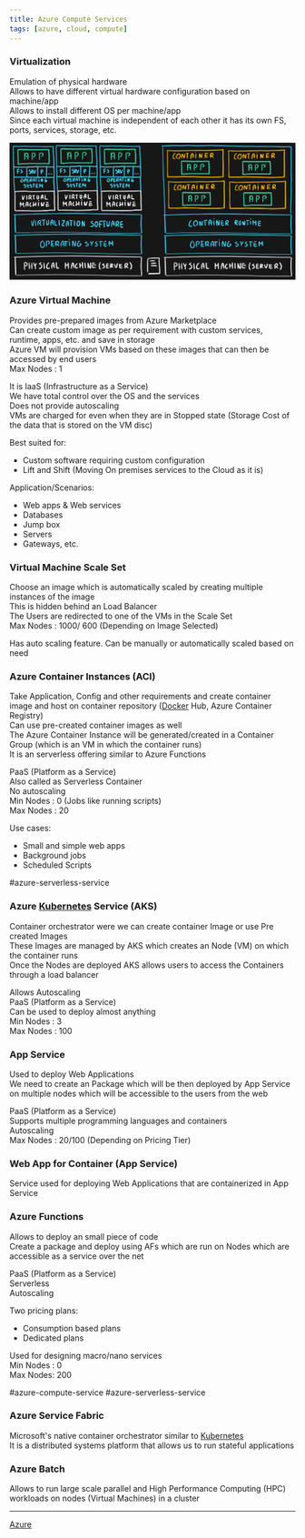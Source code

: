 ```yaml
---
title: Azure Compute Services
tags: [azure, cloud, compute]
---
```


### Virtualization

Emulation of physical hardware  
Allows to have different virtual hardware configuration based on machine/app  
Allows to install different OS per machine/app  
Since each virtual machine is independent of each other it has its own FS, ports, services, storage, etc.

![VM and Containers|600](../images/virtual-machines-and-containers.png)

### Azure Virtual Machine

Provides pre-prepared images from Azure Marketplace  
Can create custom image as per requirement with custom services, runtime, apps, etc. and save in storage  
Azure VM will provision VMs based on these images that can then be accessed by end users  
Max Nodes : 1

It is IaaS (Infrastructure as a Service)  
We have total control over the OS and the services  
Does not provide autoscaling  
VMs are charged for even when they are in Stopped state (Storage Cost of the data that is stored on the VM disc)

Best suited for:

* Custom software requiring custom configuration
* Lift and Shift (Moving On premises services to the Cloud as it is)

Application/Scenarios:

* Web apps & Web services
* Databases
* Jump box
* Servers
* Gateways, etc.

### Virtual Machine Scale Set

Choose an image which is automatically scaled by creating multiple instances of the image  
This is hidden behind an Load Balancer  
The Users are redirected to one of the VMs in the Scale Set  
Max Nodes : 1000/ 600 (Depending on Image Selected)

Has auto scaling feature. Can be manually or automatically scaled based on need

### Azure Container Instances (ACI)

Take Application, Config and other requirements and create container image and host on container repository ([Docker](../../../Software%20Engineering/DevOps/Docker/Docker.md) Hub, Azure Container Registry)  
Can use pre-created container images as well  
The Azure Container Instance will be generated/created in a Container Group (which is an VM in which the container runs)  
It is an serverless offering similar to Azure Functions

PaaS (Platform as a Service)  
Also called as Serverless Container  
No autoscaling  
Min Nodes : 0 (Jobs like running scripts)  
Max Nodes : 20

Use cases:

* Small and simple web apps
* Background jobs
* Scheduled Scripts

#azure-serverless-service 

### Azure [Kubernetes](../../../Software%20Engineering/DevOps/Kubernetes/Kubernetes.md) Service (AKS)

Container orchestrator were we can create container Image or use Pre created Images  
These Images are managed by AKS which creates an Node (VM) on which the container runs  
Once the Nodes are deployed AKS allows users to access the Containers through a load balancer

Allows Autoscaling  
PaaS (Platform as a Service)  
Can be used to deploy almost anything  
Min Nodes : 3  
Max Nodes : 100

### App Service

Used to deploy Web Applications  
We need to create an Package which will be then deployed by App Service on multiple nodes which will be accessible to the users from the web

PaaS (Platform as a Service)  
Supports multiple programming languages and containers  
Autoscaling  
Max Nodes : 20/100 (Depending on Pricing Tier)

### Web App for Container (App Service)

Service used for deploying Web Applications that are containerized in App Service

### Azure Functions

Allows to deploy an small piece of code  
Create a package and deploy using AFs which are run on Nodes which are accessible as a service over the net

PaaS (Platform as a Service)  
Serverless  
Autoscaling

Two pricing plans:

* Consumption based plans
* Dedicated plans

Used for designing macro/nano services  
Min Nodes : 0  
Max Nodes: 200

#azure-compute-service #azure-serverless-service

### Azure Service Fabric

Microsoft's native container orchestrator similar to [Kubernetes](../../../Software%20Engineering/DevOps/Kubernetes/Kubernetes.md)  
It is a distributed systems platform that allows us to run stateful applications

### Azure Batch

Allows to run large scale parallel and High Performance Computing (HPC) workloads on nodes (Virtual Machines) in a cluster

---

[Azure](../Azure.md)